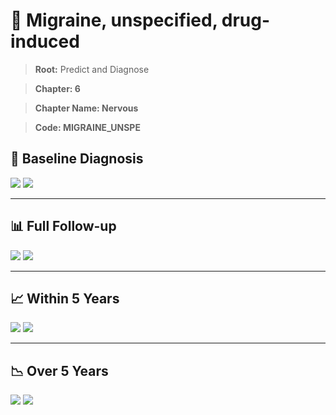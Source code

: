 # 🧬 Migraine, unspecified, drug-induced
    
> **Root:** Predict and Diagnose

> **Chapter: 6**

> **Chapter Name: Nervous**

> **Code: MIGRAINE_UNSPE**

## 🧪 Baseline Diagnosis

<img src="/Predict/Figures/Baseline/IMP/MIGRAINE_UNSPE.png" />

<CsvTableIMP src="/Predict_Data/Baseline/IMP/IMP_MIGRAINE_UNSPE.csv" label="🔍 View full results" />

<img src="/Predict/Figures/Baseline/ROC/MIGRAINE_UNSPE.png" />

<CsvTableROC src="/Predict_Data/Baseline/EVA/MIGRAINE_UNSPE.csv" label="🔍 View full results" />

---

## 📊 Full Follow-up

<img src="/Predict/Figures/ALL/IMP/MIGRAINE_UNSPE.png" />

<CsvTableIMP src="/Predict_Data/ALL/IMP/IMP_MIGRAINE_UNSPE.csv" label="🔍 View full results" />

<img src="/Predict/Figures/ALL/ROC/MIGRAINE_UNSPE.png" />

<CsvTableROC src="/Predict_Data/ALL/EVA/MIGRAINE_UNSPE.csv" label="🔍 View full results" />

---

## 📈 Within 5 Years

<img src="/Predict/Figures/FYears/IMP/MIGRAINE_UNSPE.png" />

<CsvTableIMP src="/Predict_Data/FYears/IMP/IMP_MIGRAINE_UNSPE.csv" label="🔍 View full results" />

<img src="/Predict/Figures/FYears/ROC/MIGRAINE_UNSPE.png" />

<CsvTableROC src="/Predict_Data/FYears/EVA/MIGRAINE_UNSPE.csv" label="🔍 View full results" />

---

## 📉 Over 5 Years

<img src="/Predict/Figures/OverFYears/IMP/MIGRAINE_UNSPE.png" />

<CsvTableIMP src="/Predict_Data/OverFYears/IMP/IMP_MIGRAINE_UNSPE.csv" label="🔍 View full results" />

<img src="/Predict/Figures/OverFYears/ROC/MIGRAINE_UNSPE.png" />

<CsvTableROC src="/Predict_Data/OverFYears/EVA/MIGRAINE_UNSPE.csv" label="🔍 View full results" />
